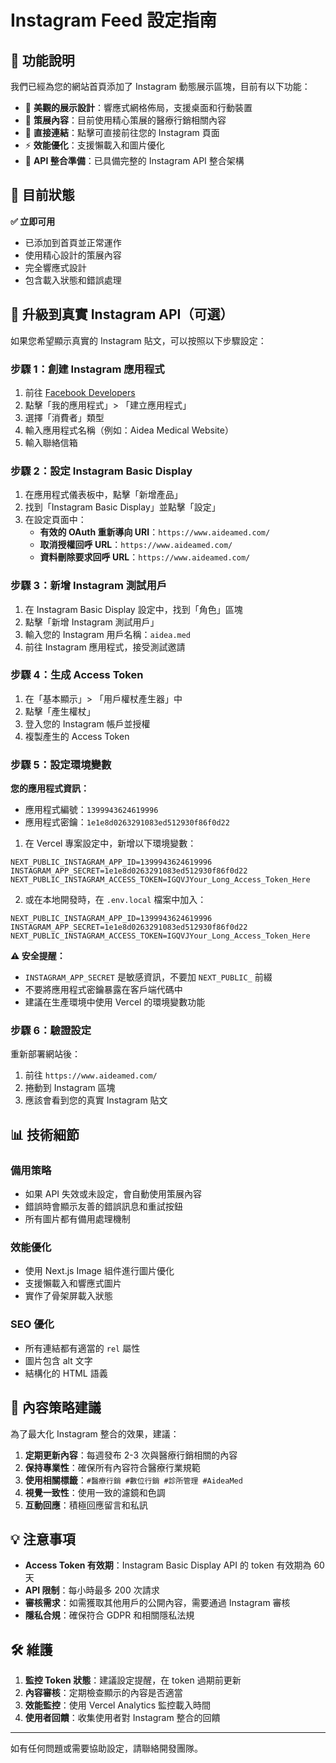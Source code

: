 # Instagram Feed 設定指南

## 📸 功能說明

我們已經為您的網站首頁添加了 Instagram 動態展示區塊，目前有以下功能：

- 🎨 **美觀的展示設計**：響應式網格佈局，支援桌面和行動裝置
- 📱 **策展內容**：目前使用精心策展的醫療行銷相關內容
- 🔗 **直接連結**：點擊可直接前往您的 Instagram 頁面
- ⚡ **效能優化**：支援懶載入和圖片優化
- 🔄 **API 整合準備**：已具備完整的 Instagram API 整合架構

## 🚀 目前狀態

**✅ 立即可用**
- 已添加到首頁並正常運作
- 使用精心設計的策展內容
- 完全響應式設計
- 包含載入狀態和錯誤處理

## 🔧 升級到真實 Instagram API（可選）

如果您希望顯示真實的 Instagram 貼文，可以按照以下步驟設定：

### 步驟 1：創建 Instagram 應用程式

1. 前往 [Facebook Developers](https://developers.facebook.com/)
2. 點擊「我的應用程式」> 「建立應用程式」
3. 選擇「消費者」類型
4. 輸入應用程式名稱（例如：Aidea Medical Website）
5. 輸入聯絡信箱

### 步驟 2：設定 Instagram Basic Display

1. 在應用程式儀表板中，點擊「新增產品」
2. 找到「Instagram Basic Display」並點擊「設定」
3. 在設定頁面中：
   - **有效的 OAuth 重新導向 URI**：`https://www.aideamed.com/`
   - **取消授權回呼 URL**：`https://www.aideamed.com/`
   - **資料刪除要求回呼 URL**：`https://www.aideamed.com/`

### 步驟 3：新增 Instagram 測試用戶

1. 在 Instagram Basic Display 設定中，找到「角色」區塊
2. 點擊「新增 Instagram 測試用戶」
3. 輸入您的 Instagram 用戶名稱：`aidea.med`
4. 前往 Instagram 應用程式，接受測試邀請

### 步驟 4：生成 Access Token

1. 在「基本顯示」> 「用戶權杖產生器」中
2. 點擊「產生權杖」
3. 登入您的 Instagram 帳戶並授權
4. 複製產生的 Access Token

### 步驟 5：設定環境變數

**您的應用程式資訊：**
- 應用程式編號：`1399943624619996`
- 應用程式密鑰：`1e1e8d0263291083ed512930f86f0d22`

1. 在 Vercel 專案設定中，新增以下環境變數：
```
NEXT_PUBLIC_INSTAGRAM_APP_ID=1399943624619996
INSTAGRAM_APP_SECRET=1e1e8d0263291083ed512930f86f0d22
NEXT_PUBLIC_INSTAGRAM_ACCESS_TOKEN=IGQVJYour_Long_Access_Token_Here
```

2. 或在本地開發時，在 `.env.local` 檔案中加入：
```
NEXT_PUBLIC_INSTAGRAM_APP_ID=1399943624619996
INSTAGRAM_APP_SECRET=1e1e8d0263291083ed512930f86f0d22
NEXT_PUBLIC_INSTAGRAM_ACCESS_TOKEN=IGQVJYour_Long_Access_Token_Here
```

**⚠️ 安全提醒：**
- `INSTAGRAM_APP_SECRET` 是敏感資訊，不要加 `NEXT_PUBLIC_` 前綴
- 不要將應用程式密鑰暴露在客戶端代碼中
- 建議在生產環境中使用 Vercel 的環境變數功能

### 步驟 6：驗證設定

重新部署網站後：
1. 前往 `https://www.aideamed.com/`
2. 捲動到 Instagram 區塊
3. 應該會看到您的真實 Instagram 貼文

## 📊 技術細節

### 備用策略
- 如果 API 失效或未設定，會自動使用策展內容
- 錯誤時會顯示友善的錯誤訊息和重試按鈕
- 所有圖片都有備用處理機制

### 效能優化
- 使用 Next.js Image 組件進行圖片優化
- 支援懶載入和響應式圖片
- 實作了骨架屏載入狀態

### SEO 優化
- 所有連結都有適當的 `rel` 屬性
- 圖片包含 alt 文字
- 結構化的 HTML 語義

## 🎯 內容策略建議

為了最大化 Instagram 整合的效果，建議：

1. **定期更新內容**：每週發布 2-3 次與醫療行銷相關的內容
2. **保持專業性**：確保所有內容符合醫療行業規範
3. **使用相關標籤**：`#醫療行銷 #數位行銷 #診所管理 #AideaMed`
4. **視覺一致性**：使用一致的濾鏡和色調
5. **互動回應**：積極回應留言和私訊

## 💡 注意事項

- **Access Token 有效期**：Instagram Basic Display API 的 token 有效期為 60 天
- **API 限制**：每小時最多 200 次請求
- **審核需求**：如需獲取其他用戶的公開內容，需要通過 Instagram 審核
- **隱私合規**：確保符合 GDPR 和相關隱私法規

## 🛠️ 維護

1. **監控 Token 狀態**：建議設定提醒，在 token 過期前更新
2. **內容審核**：定期檢查顯示的內容是否適當
3. **效能監控**：使用 Vercel Analytics 監控載入時間
4. **使用者回饋**：收集使用者對 Instagram 整合的回饋

---

如有任何問題或需要協助設定，請聯絡開發團隊。 